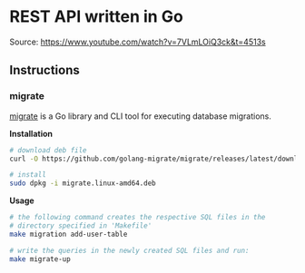 # REST API written in Go

Source: <https://www.youtube.com/watch?v=7VLmLOiQ3ck&t=4513s>

## Instructions

### migrate

[migrate](https://github.com/golang-migrate/migrate/tree/v4.17.1) is a Go library and CLI tool for executing database migrations.

**Installation**

```sh
# download deb file
curl -O https://github.com/golang-migrate/migrate/releases/latest/download/migrate.linux-amd64.deb

# install
sudo dpkg -i migrate.linux-amd64.deb
```

**Usage**

```sh
# the following command creates the respective SQL files in the
# directory specified in 'Makefile'
make migration add-user-table

# write the queries in the newly created SQL files and run:
make migrate-up
```


